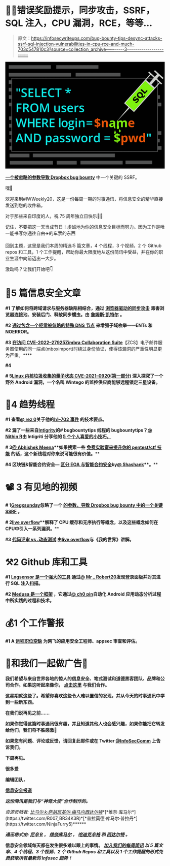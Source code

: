 # 👩‍💻错误奖励提示，同步攻击，SSRF，SQL 注入，CPU 漏洞，RCE，等等…

> 原文：<https://infosecwriteups.com/bug-bounty-tips-desync-attacks-ssrf-sql-injection-vulnerabilities-in-cpu-rce-and-much-703c547810c3?source=collection_archive---------3----------------------->

![](img/6bf938532e38de35d0839b9a1c138a6b.png)

[**一个被忽略的参数导致 Dropbox bug bounty**](https://youtu.be/sMk5ajkJO5o) 中一个关键的 SSRF。

嘿👋

欢迎来到#IWWeekly20，这是一份每周一期的时事通讯，将信息安全的精华直接发送到您的收件箱。

对于那些来自印度的人，祝 75 周年独立日快乐🤗🥳

记住，不要把这一天当成节日！虔诚地为你的信息安全目标而努力。因为工作是唯一能书写你通往自由✈️的车票的东西

回到主题，这里是我们本周的精选:5 篇文章，4 个线程，3 个视频，2 个 Github repos 和工具，1 个工作提醒，帮助你最大限度地从这份简讯中受益，并在你的职业生涯中向前迈出一大步。

激动吗？让我们开始吧👇

# 📝5 篇信息安全文章

**#1 了解如何将跨域请求与服务器缺陷相结合，通过** [**浏览器驱动的同步攻击**](https://portswigger.net/research/browser-powered-desync-attacks) **毒害浏览器连接池、安装后门、释放同步蠕虫。由** [**詹姆斯·凯特尔**](https://twitter.com/albinowax) **。**

**#2** [**通过包含一个经常被忽略的特殊 DNS 节点**](https://www.securesystems.de/blog/enhancing-subdomain-enumeration-ents-and-noerror/) **来增强子域枚举——ENTs 和 NOERROR。**

**#3** [**在访问 CVE-2022–27925**](https://www.volexity.com/blog/2022/08/10/mass-exploitation-of-unauthenticated-zimbra-rce-cve-2022-27925/)**[**Zimbra Collaboration Suite**](https://www.zimbra.com/downloads/zimbra-collaboration/)**【ZCS】电子邮件服务器使用的同一端点(mboximport)时绕过身份验证，使得该漏洞的严重性明显更为严重。****

****#4****

****# 5**[**Linux 内核垃圾收集的量子状态 CVE-2021–0920(第一部分)**](https://googleprojectzero.blogspot.com/2022/08/the-quantum-state-of-linux-kernel.html?m=1) **深入探究了一个野外 Android 漏洞，一个名叫 Wintego 的监控供应商能够远程锁定三星设备。****

# **🧵4 趋势线程**

****#1 查看**[**@ rez 0**](https://twitter.com/rez0__/)**关于他的**[**h1–702 事件**](https://twitter.com/rez0__/status/1557363266829123585?t=ZgLgSc2Z9vskrwIIcI6UJA&s=19) **的技术要点。****

****#2 漏了一些来自**[**Intigrity**](https://twitter.com/intigriti)**的# bugbountytips 线程的 bugbountytips？**[**@ Nithin R**](https://twitter.com/thebinarybot/)**由 Intigriti** **分享他的** [**5 个个人喜爱的小技巧。**](https://twitter.com/thebinarybot/status/1556874676223512576)**

****# 3**[**@ Abhishek Meena**](https://twitter.com/Aacle_)**如果搜索一些** [**免费实验室来提升你的 pentest/ctf 技能**](https://twitter.com/Aacle_/status/1556891615457071109?t=VlQwE3A0AATaWx8UusEz1g&s=19) **的话，这个新线程对你来说可能很有价值。****

****#4 区块链&智能合约安全—** [**区分 EOA 与智能合约安全**](https://twitter.com/cyberboyIndia/status/1557754988549402624?t=Vl8qvNHYGdoPdaeVdsFUYA&s=19)**by**[**@ Shashank**](https://twitter.com/cyberboyIndia/)**。****

# **📽️ 3 有见地的视频**

****# 1**[**Gregxsunday**](https://twitter.com/gregxsunday)**忽略了一个** [**的参数，导致 Dropbox bug bounty 中的一个关键 SSRF**](https://youtu.be/sMk5ajkJO5o) **。****

****# 2**[**live overflow**](https://twitter.com/LiveOverflow)**解释了 CPU 缓存和无序执行等概念，以及这些概念如何在 CPU****中引入一系列漏洞。****

****#3** [**代码评审 vs .动态测试**](https://youtu.be/e0X8xPl4YDk) **由**[**live overflow**](https://twitter.com/LiveOverflow)**与《我的世界》讲解。****

# **⚒️2 Github 库和工具**

****#1** [**Logsensor 是一个强大的工具**](https://github.com/Mr-Robert0/Logsensor) **通过**[**@ Mr _ Robert20**](https://twitter.com/Mr_Robert20)**发现登录面板并对其进行 SQL 注入扫描。****

****#2** [**Medusa 是一个框架**](https://github.com/Ch0pin/medusa) **，它通过**[**@ ch0 pin**](https://twitter.com/ch0pin)**自动化 Android 应用动态分析过程中所实践的过程和技术。****

# **💰1 个工作警报**

****#1 A** [**远程职位空缺**](https://jobs.netflix.com/jobs/210140918) **为网飞的应用安全工程师、appsec 审查和评估。****

# **💸和我们一起做广告💸**

**我们希望与来自世界各地的惊人的信息安全、笔式测试和道德黑客团队、品牌和公司合作。如果这听起来像你， [**点击这里**](https://docs.google.com/forms/d/e/1FAIpQLSfb_v6aVoJUpKBcrEV7HgoZ8FL20QWUFDTWTkxZjQHp5UEhiA/viewform) 与我们合作。**

**这星期就这些了。希望你喜欢这些令人难以置信的发现，并从今天的时事通讯中学到一些新东西。**

****在我们说再见之前……****

**如果你觉得这篇时事通讯很有趣，并且知道其他人也会感兴趣，如果你能把它转发给他们，我们将不胜感激📨**

**如果您有问题、评论或反馈，请回复此邮件或在 Twitter [@InfoSecComm](https://twitter.com/InfoSecComm) 上告诉我们。**

**下周再见。**

**很多爱**

**编辑团队，**

**[信息安全报道](https://infosecwriteups.com/)**

***这份简讯是我们与“神奇大使”合作制作的。***

***资源贡献者:* [*比马尔·k·萨胡*](https://twitter.com/srb1mal)*[*尼基尔·梅马内*](https://twitter.com/NikhilMemane09)*[*西达尔特*](https://twitter.com/illucist_)*[*维奈·库马尔*](https://twitter.com/R007_BR34K3R)*[*普拉莫德·库马尔·普拉丹*](https://twitter.com/NinjaFurry5)******

*****通迅格式由:* [*尼辛 R*](https://twitter.com/thebinarybot) ， [*维奈库马尔*](https://twitter.com/R007_BR34K3R) *，* [*哈迪克辛格*](https://twitter.com/Kxddah?t=_Ghby7u5rNBfUxzzjEZUUw&s=09) *和* [*西达尔特*](https://twitter.com/illucist_) *。*****

****信息安全领域每天都在发生很多难以跟上的事情。 [***加入我们的每周简讯***](https://weekly.infosecwriteups.com/) *以 5 篇文章、4 个线程、3 个视频、2 个 Github Repos 和工具以及 1 个工作提醒的形式免费获取所有最新的 Infosec 趋势！*****
